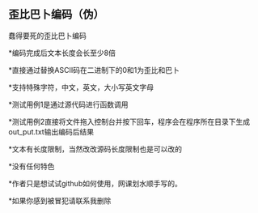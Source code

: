 ## 歪比巴卜编码（伪）

  蠢得要死的歪比巴卜编码

*编码完成后文本长度会长至少8倍

*直接通过替换ASCII码在二进制下的0和1为歪比和巴卜

*支持特殊字符，中文，英文，大小写英文字母

*测试用例1是通过源代码进行函数调用

*测试用例2直接将文件拖入控制台并按下回车，程序会在程序所在目录下生成out_put.txt输出编码后结果

*文本有长度限制，当然改改源码长度限制也是可以改的

*没有任何特色

*作者只是想试试github如何使用，网课划水顺手写的。

*如果你感到被冒犯请联系我删除
